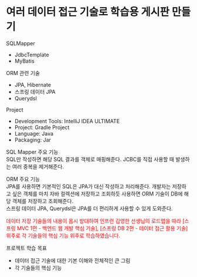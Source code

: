 # 여러 데이터 접근 기술로 학습용 게시판 만들기

SQLMapper  
- JdbcTemplate  
- MyBatis  

ORM 관련 기술  
- JPA, Hibernate  
- 스프링 데이터 JPA  
- Querydsl  

Project  
- Development Tools: IntelliJ IDEA ULTIMATE  
- Project: Gradle Project  
- Language: Java  
- Packaging: Jar  


SQL Mapper 주요 기능  
SQL만 작성하면 해당 SQL 결과를 객체로 매핑해준다. JCBC를 직접 사용할 때 발생하는 여러 중복을 제거해준다.

ORM 주요 기능  
JPA를 사용하면 기본적인 SQL은 JPA가 대신 작성하고 처리해준다. 개발자는 저장하고 싶은 객체를 마치 자바 컬렉션에 저장하고 조회하듯 사용하면 ORM 기술이 DB에 해당 객체를 저장하고 조회해준다.  
스프링 데이터 JPA, Querydsl은 JPA를 더 편리하게 사용할 수 있게 도와준다.  

<span style="color:red">
데이터 저장 기술들의 내용이 몹시 방대하여 인프런 김영한 선생님의 로드맵을 따라 [스프링 MVC 1편 - 백엔드 웹 개발 핵심 기술], [스프링 DB 2편 - 데이터 접근 활용 기술] 위주로 각 기술들의 핵심 기능 위주로 학습하였습니다. </span>


프로젝트 학습 목표
- 데이터 접근 기술에 대한 기본 이해와 전체적인 큰 그림  
- 각 기술들의 핵심 기능

